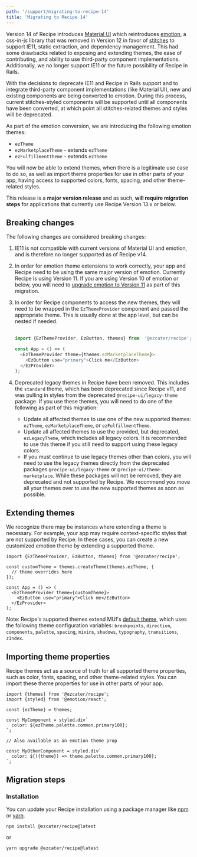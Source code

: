 ```yaml
---
path: '/support/migrating-to-recipe-14'
title: 'Migrating to Recipe 14'
---
```


Version 14 of Recipe introduces [Material UI](https://mui.com/) which reintroduces [emotion](https://emotion.sh/docs/introduction), a css-in-js library that was removed in Version 12 in favor of [stitches](https://stitches.dev/) to support IE11, static extraction, and dependency management. This had some drawbacks related to exposing and extending themes, the ease of contributing, and ability to use third-party component implementations. Additionally, we no longer support IE11 or the future possibility of Recipe in Rails.

With the decisions to deprecate IE11 and Recipe in Rails support and to integrate third-party component implementations (like Material UI), new and existing components are being converted to emotion. During this process, current stitches-styled components will be supported until all components have been converted, at which point all stitches-related themes and styles will be deprecated.

As part of the emotion conversion, we are introducing the following emotion themes:

- `ezTheme`
- `ezMarketplaceTheme` - extends `ezTheme`
- `ezFulfillmentTheme` - extends `ezTheme`

You will now be able to extend themes, when there is a legitimate use case to do so, as well as import theme properties for use in other parts of your app, having access to supported colors, fonts, spacing, and other theme-related styles.

This release is a **major version release** and as such, **will require migration steps** for applications that currently use Recipe Version 13.x or below.

## Breaking changes

The following changes are considered breaking changes:

1. IE11 is not compatible with current versions of Material UI and emotion, and is therefore no longer supported as of Recipe v14.

2. In order for emotion theme extensions to work correctly, your app and Recipe need to be using the same major version of emotion. Currently Recipe is using Version 11. If you are using Version 10 of emotion or below, you will need to [upgrade emotion to Version 11](https://emotion.sh/docs/emotion-11) as part of this migration.

3. In order for Recipe components to access the new themes, they will need to be wrapped in the `EzThemeProvider` component and passed the appropriate theme. This is usually done at the app level, but can be nested if needed. <br /> <br />

    ```js
    import {EzThemeProvider, EzButton, themes} from  '@ezcater/recipe';

    const App = () => (
      <EzThemeProvider theme={themes.ezMarketplaceTheme}>
        <EzButton use="primary">Click me</EzButton>
      </EzProvider>
    );
    ```

4. Deprecated legacy themes in Recipe have been removed. This includes the `standard` theme, which has been deprecated since Recipe v11, and was pulling in styles from the deprecated `@recipe-ui/legacy-theme` package. If you use these themes, you will need to do one of the following as part of this migration:
    - Update all affected themes to use one of the new supported themes: `ezTheme`, `ezMarketplaceTheme`, or `ezFulfillmentTheme`.
    - Update all affected themes to use the provided, but deprecated, `ezLegacyTheme`, which includes all legacy colors. It is recommended to use this theme if you still need to support using these legacy colors.
    - If you must continue to use legacy themes other than colors, you will need to use the legacy themes directly from the deprecated packages `@recipe-ui/legacy-theme` or `@recipe-ui/theme-marketplace`. While these packages will not be removed, they are deprecated and not supported by Recipe. We recommend you move all your themes over to use the new supported themes as soon as possible.

## Extending themes

<EzAlert headline="Warning" tagline="Extending themes can make future upgrade paths more difficult and should only be done when there is a valid use case to do so. If you'd like to suggest a change to a supported theme, please reach out to the Recipe team." use="warning" ></EzAlert>

We recognize there may be instances where extending a theme is necessary. For example, your app may require context-specific styles that are not supported by Recipe. In these cases, you can create a new customized emotion theme by extending a supported theme.

```tsx
import {EzThemeProvider, EzButton, themes} from '@ezcater/recipe';

const customTheme = themes.createTheme(themes.ezTheme, {
  // theme overrides here
});

const App = () => (
  <EzThemeProvider theme={customTheme}>
    <EzButton use="primary">Click me</EzButton>
  </EzProvider>
);
```

Note: Recipe's supported themes extend MUI's [default theme](https://mui.com/customization/default-theme/), which uses the following theme configuration variables: `breakpoints`, `direction`, `components`, `palette`, `spacing`, `mixins`, `shadows`, `typography`, `transitions`, `zIndex`.

<EzAlert headline="Warning" tagline="Overwriting these configuration variables may result in unexpected behavior or change how the theme functions." use="warning" ></EzAlert>

## Importing theme properties

Recipe themes act as a source of truth for all supported theme properties, such as color, fonts, spacing, and other theme-related styles. You can import these theme properties for use in other parts of your app.

```tsx
import {themes} from '@ezcater/recipe';
import {styled} from '@emotion/react';

const {ezTheme} = themes;

const MyComponent = styled.div`
  color: ${ezTheme.palette.common.primary100};
`;

// Also available as an emotion theme prop

const MyOtherComponent = styled.div`
  color: ${({theme}) => theme.palette.common.primary100};
`;
```

## Migration steps

### Installation

You can update your Recipe installation using a package manager like [npm](https://docs.npmjs.com/cli/v6/commands/npm) or [yarn](https://classic.yarnpkg.com/lang/en/).

```term
npm install @ezcater/recipe@latest
```
or
```term
yarn upgrade @ezcater/recipe@latest
```
